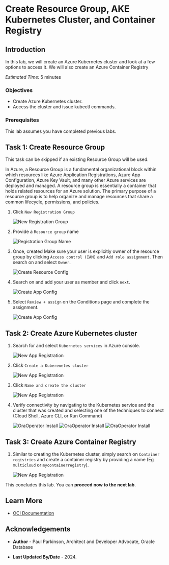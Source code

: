 # Create Resource Group, AKE Kubernetes Cluster, and Container Registry

## Introduction

In this lab, we will create an Azure Kubernetes cluster and look at a few options to access it.
We will also create an Azure Container Registry

*Estimated Time:* 5 minutes

### Objectives

* Create Azure Kubernetes cluster.
* Access the cluster and issue kubectl commands.

### Prerequisites

This lab assumes you have completed previous labs.

## Task 1: Create Resource Group

   This task can be skipped if an existing Resource Group will be used.

   In Azure, a Resource Group is a fundamental organizational block within which resources like Azure Application Registrations, Azure App Configuration, Azure Key Vault, and many other Azure services are deployed and managed. A resource group is essentially a container that holds related resources for an Azure solution. The primary purpose of a resource group is to help organize and manage resources that share a common lifecycle, permissions, and policies.

   1. Click `New Registration Group`

      ![New Registration Group](images/newregistrationgroup.png)

   2. Provide a `Resource group` name

      ![Registration Group Name](images/resourcegroupcreate.png)

   3. Once, created Make sure your user is explicitly owner of the resource group by clicking `Access control (IAM)` and `Add role assignment`.  Then search on and select `Owner`.

      ![Create Resource Config](images/resourcegrouprole.png)

   4. Search on and add your user as member and click `next`.

      ![Create App Config](images/resourcegroupaddmembers.png)

   5. Select `Review + assign` on the Conditions page and complete the assignment.

      ![Create App Config](images/resourcegroupaddconditions.png)


## Task 2: Create Azure Kubernetes cluster

   1. Search for and select `Kubernetes services` in Azure console.

      ![New App Registration](images/kubernetessearch.png)

   2. Click `Create a Kuberenetes cluster`

      ![New App Registration](images/kubernetescreate.png)

   3. Click `Name and create the cluster`

      ![New App Registration](images/kubernetesname.png)

   4. Verify connectivity by navigating to the Kubernetes service and the cluster that was created and selecting one of the techniques to connect (Cloud Shell, Azure CLI, or Run Command)

      ![OraOperator Install](images/searchforaks.png)
      ![OraOperator Install](images/connectbuttonforaks.png)
      ![OraOperator Install](images/connecttoakeoptions.png)

## Task 3: Create Azure Container Registry

   1. Similar to creating the Kubernetes cluster, simply search on `Container registries` and create a container registry by providing a name (Eg `multicloud` or `mycontainerregistry`).

      ![New App Registration](images/createcontainerregistry.png)



This concludes this lab. You can **proceed now to the next lab**.

## Learn More

* [OCI Documentation](https://docs.oracle.com/en-us/iaas/Content/home.htm)

## Acknowledgements

* **Author** - Paul Parkinson, Architect and Developer Advocate, Oracle Database

* **Last Updated By/Date** - 2024.